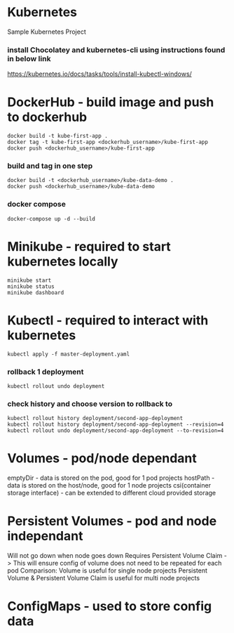 # Kubernetes
Sample Kubernetes Project

### install Chocolatey and kubernetes-cli using instructions found in below link
https://kubernetes.io/docs/tasks/tools/install-kubectl-windows/

# DockerHub - build image and push to dockerhub 
```
docker build -t kube-first-app .
docker tag -t kube-first-app <dockerhub_username>/kube-first-app 
docker push <dockerhub_username>/kube-first-app
```
### build and tag in one step
```
docker build -t <dockerhub_username>/kube-data-demo .
docker push <dockerhub_username>/kube-data-demo
```
### docker compose
```
docker-compose up -d --build
```

# Minikube - required to start kubernetes locally
```
minikube start
minikube status
minikube dashboard
```

# Kubectl - required to interact with kubernetes
```
kubectl apply -f master-deployment.yaml
```
### rollback 1 deployment
```
kubectl rollout undo deployment
```
### check history and choose version to rollback to
```
kubectl rollout history deployment/second-app-deployment
kubectl rollout history deployment/second-app-deployment --revision=4
kubectl rollout undo deployment/second-app-deployment --to-revision=4
```

# Volumes - pod/node dependant
emptyDir - data is stored on the pod, good for 1 pod projects
hostPath - data is stored on the host/node, good for 1 node projects
csi(container storage interface) - can be extended to different cloud provided storage

# Persistent Volumes - pod and node independant
Will not go down when node goes down
Requires Persistent Volume Claim -> This will ensure config of volume does not need to be repeated for each pod
Comparison:
Volume is useful for single node projects
Persistent Volume & Persistent Volume Claim is useful for multi node projects

# ConfigMaps - used to store config data









